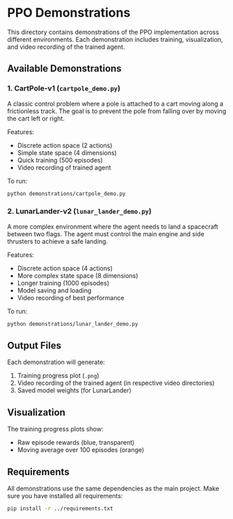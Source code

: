 # PPO Demonstrations

This directory contains demonstrations of the PPO implementation across different environments. Each demonstration includes training, visualization, and video recording of the trained agent.

## Available Demonstrations

### 1. CartPole-v1 (`cartpole_demo.py`)
A classic control problem where a pole is attached to a cart moving along a frictionless track. The goal is to prevent the pole from falling over by moving the cart left or right.

Features:
- Discrete action space (2 actions)
- Simple state space (4 dimensions)
- Quick training (500 episodes)
- Video recording of trained agent

To run:
```bash
python demonstrations/cartpole_demo.py
```

### 2. LunarLander-v2 (`lunar_lander_demo.py`)
A more complex environment where the agent needs to land a spacecraft between two flags. The agent must control the main engine and side thrusters to achieve a safe landing.

Features:
- Discrete action space (4 actions)
- More complex state space (8 dimensions)
- Longer training (1000 episodes)
- Model saving and loading
- Video recording of best performance

To run:
```bash
python demonstrations/lunar_lander_demo.py
```

## Output Files

Each demonstration will generate:
1. Training progress plot (`.png`)
2. Video recording of the trained agent (in respective video directories)
3. Saved model weights (for LunarLander)

## Visualization

The training progress plots show:
- Raw episode rewards (blue, transparent)
- Moving average over 100 episodes (orange)

## Requirements

All demonstrations use the same dependencies as the main project. Make sure you have installed all requirements:
```bash
pip install -r ../requirements.txt
```
